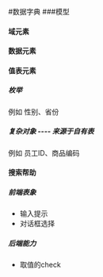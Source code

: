 #数据字典
###模型
#### 域元素
#### 数据元素
#### 值表元素
##### 枚举
例如 性别、省份
##### 复杂对象 ---- 来源于自有表
例如 员工ID、商品编码
#### 搜索帮助
##### 前端表象
* 输入提示
* 对话框选择
##### 后端能力
* 取值的check